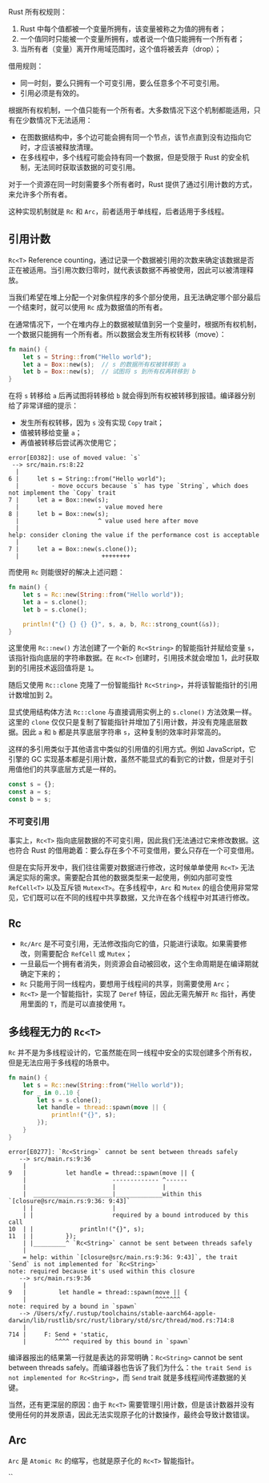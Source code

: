 Rust 所有权规则：

1. Rust 中每个值都被一个变量所拥有，该变量被称之为值的拥有者；
2. 一个值同时只能被一个变量所拥有，或者说一个值只能拥有一个所有者；
3. 当所有者（变量）离开作用域范围时，这个值将被丢弃（drop）；

借用规则：

* 同一时刻，要么只拥有一个可变引用，要么任意多个不可变引用。
* 引用必须是有效的。

根据所有权机制，一个值只能有一个所有者。大多数情况下这个机制都能适用，只有在少数情况下无法适用：

* 在图数据结构中，多个边可能会拥有同一个节点，该节点直到没有边指向它时，才应该被释放清理。
* 在多线程中，多个线程可能会持有同一个数据，但是受限于 Rust 的安全机制，无法同时获取该数据的可变引用。

对于一个资源在同一时刻需要多个所有者时，Rust 提供了通过引用计数的方式，来允许多个所有者。

这种实现机制就是 `Rc` 和 `Arc`，前者适用于单线程，后者适用于多线程。

## 引用计数

`Rc<T>`  Reference counting，通过记录一个数据被引用的次数来确定该数据是否正在被适用。当引用次数归零时，就代表该数据不再被使用，因此可以被清理释放。

当我们希望在堆上分配一个对象供程序的多个部分使用，且无法确定哪个部分最后一个结束时，就可以使用 `Rc` 成为数据值的所有者。

在通常情况下，一个在堆内存上的数据被赋值到另一个变量时，根据所有权机制，一个数据只能拥有一个所有者。所以数据会发生所有权转移（move）：

```rust
fn main() {
    let s = String::from("Hello world");
    let a = Box::new(s);  // s 的数据所有权被转移到 a
    let b = Box::new(s);  // 试图将 s 到所有权再转移到 b
}
```

在将 `s` 转移给 `a` 后再试图将转移给 `b` 就会得到所有权被转移到报错。编译器分别给了非常详细的提示：

* 发生所有权转移，因为 `s` 没有实现 `Copy` trait；
* 值被转移给变量 `a`；
* 再值被转移后尝试再次使用它；

```shell
error[E0382]: use of moved value: `s`
 --> src/main.rs:8:22
  |
6 |     let s = String::from("Hello world");
  |         - move occurs because `s` has type `String`, which does not implement the `Copy` trait
7 |     let a = Box::new(s);
  |                      - value moved here
8 |     let b = Box::new(s);
  |                      ^ value used here after move
  |
help: consider cloning the value if the performance cost is acceptable
  |
7 |     let a = Box::new(s.clone());
  |                       ++++++++
```

而使用 `Rc` 则能很好的解决上述问题：

```rust
fn main() {
    let s = Rc::new(String::from("Hello world"));
    let a = s.clone();
    let b = s.clone();

    println!("{} {} {} {}", s, a, b, Rc::strong_count(&s));
}
```

这里使用 `Rc::new()` 方法创建了一个新的 `Rc<String>` 的智能指针并赋给变量 `s`，该指针指向底层的字符串数据。在 `Rc<T>` 创建时，引用技术就会增加 1，此时获取到的引用技术返回值将是 `1`。

随后又使用 `Rc::clone` 克隆了一份智能指针 `Rc<String>`，并将该智能指针的引用计数增加到 2。

显式使用结构体方法 `Rc::clone` 与直接调用实例上的 `s.clone()` 方法效果一样。这里的 `clone` 仅仅只是复制了智能指针并增加了引用计数，并没有克隆底层数据。因此 `a` 和 `b` 都是共享底层字符串 `s`，这种复制的效率时非常高的。

这样的多引用类似于其他语言中类似的引用值的引用方式。例如 JavaScript，它引擎的 GC 实现基本都是引用计数，虽然不能显式的看到它的计数，但是对于引用值他们的共享底层方式是一样的。

```ts
const s = {};
const a = s;
const b = s;
```

### 不可变引用

事实上，`Rc<T>` 指向底层数据的不可变引用，因此我们无法通过它来修改数据。这也符合 Rust 的借用跪着：要么存在多个不可变借用，要么只存在一个可变借用。

但是在实际开发中，我们往往需要对数据进行修改，这时候单单使用 `Rc<T>` 无法满足实际的需求。需要配合其他的数据类型来一起使用，例如内部可变性 `RefCell<T>` 以及互斥锁 `Mutex<T>`。在多线程中，`Arc` 和 `Mutex` 的组合使用非常常见，它们既可以在不同的线程中共享数据，又允许在各个线程中对其进行修改。

## Rc

* `Rc/Arc` 是不可变引用，无法修改指向它的值，只能进行读取。如果需要修改，则需要配合 `RefCell` 或 `Mutex`；
* 一旦最后一个拥有者消失，则资源会自动被回收，这个生命周期是在编译期就确定下来的；
* `Rc` 只能用于同一线程内，要想用于线程间的共享，则需要使用 `Arc`；
* `Rc<T>` 是一个智能指针，实现了 `Deref` 特征，因此无需先解开 `Rc` 指针，再使用里面的 `T`，而是可以直接使用 `T`。

## 多线程无力的 `Rc<T>`

`Rc` 并不是为多线程设计的，它虽然能在同一线程中安全的实现创建多个所有权，但是无法应用于多线程的场景中。

```rust
fn main() {
    let s = Rc::new(String::from("Hello world"));
    for _ in 0..10 {
        let s = s.clone();
        let handle = thread::spawn(move || {
            println!("{}", s);
        });
    }
}
```

```shell
error[E0277]: `Rc<String>` cannot be sent between threads safely
   --> src/main.rs:9:36
    |
9   |           let handle = thread::spawn(move || {
    |                        ------------- ^------
    |                        |             |
    |  ______________________|_____________within this `[closure@src/main.rs:9:36: 9:43]`
    | |                      |
    | |                      required by a bound introduced by this call
10  | |             println!("{}", s);
11  | |         });
    | |_________^ `Rc<String>` cannot be sent between threads safely
    |
    = help: within `[closure@src/main.rs:9:36: 9:43]`, the trait `Send` is not implemented for `Rc<String>`
note: required because it's used within this closure
   --> src/main.rs:9:36
    |
9   |         let handle = thread::spawn(move || {
    |                                    ^^^^^^^
note: required by a bound in `spawn`
   --> /Users/xfy/.rustup/toolchains/stable-aarch64-apple-darwin/lib/rustlib/src/rust/library/std/src/thread/mod.rs:714:8
    |
714 |     F: Send + 'static,
    |        ^^^^ required by this bound in `spawn`
```

编译器报出的结果第一行就是表达的非常明确：`Rc<String>` cannot be sent between threads safely。而编译器也告诉了我们为什么：`the trait Send is not implemented for Rc<String>`，而 `Send` trait 就是多线程间传递数据的关键。

当然，还有更深层的原因：由于 `Rc<T>` 需要管理引用计数，但是该计数器并没有使用任何的并发原语，因此无法实现原子化的计数操作，最终会导致计数错误。

## Arc

`Arc` 是 `Atomic Rc` 的缩写，也就是原子化的 `Rc<T>` 智能指针。

``